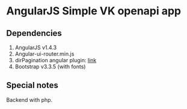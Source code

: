 # AngularJS Simple VK openapi app

## Dependencies
1. AngularJS v1.4.3
2. Angular-ui-router.min.js
3. dirPagination angular plugin: [link](https://github.com/michaelbromley/angularUtils/tree/master/src/directives/pagination)
4. Bootstrap v3.3.5 (with fonts)

## Special notes
Backend with php.